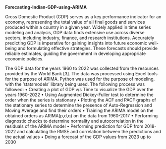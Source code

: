 **Forecasting-Indian-GDP-using-ARIMA**

Gross Domestic Product (GDP) serves as a key performance indicator for an economy, representing the total value of all final goods and services produced within a country in a given year. Widely applied in time series modeling and analysis, GDP data finds extensive use across diverse sectors, including industry, finance, and research institutions.
Accurately predicting GDP is imperative for gaining insights into future economic well-being and formulating effective strategies. These forecasts should provide reliable estimates, guiding the government in developing appropriate economic policies.

The GDP data for the years 1960 to 2022 was collected from the resources provided by the World Bank [3]. The data was processed using Excel tools for the purpose of ARIMA. Python was used for the purpose of modeling, with the ’statsmodels’ library being used. The following process was followed:
• Creating a plot of GDP v/s Time to visualize the GDP
over the years 1960-2022
• Using Augmented Dickey-Fuller test to determine the
order when the series is stationary
• Plotting the ACF and PACF graphs of the stationary
series to determine the presence of Auto-Regression
and Moving Average and find their orders
• Training the ARIMA model on the obtained orders
as ARIMA(p,d,q) on the data from 1960-2017
• Performing diagnostic checks to determine normality
and autocorrelation in the residuals of the ARIMA
model
• Performing prediction for GDP from 2018-2022 and
calculating the RMSE and correlation between the
predictions and the actual values
• Doing a forecast of the GDP values from 2023 up to
2030

